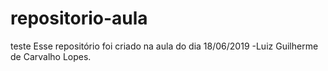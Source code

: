 # repositorio-aula
teste
Esse repositório foi criado na aula do dia 18/06/2019
-Luiz Guilherme de Carvalho Lopes.
